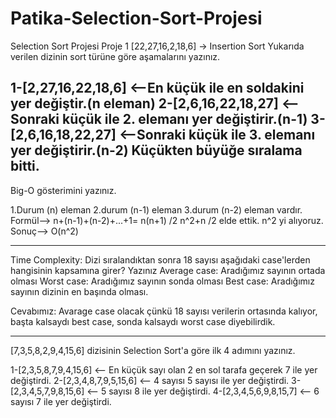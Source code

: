 # Patika-Selection-Sort-Projesi
Selection Sort Projesi
Proje 1
[22,27,16,2,18,6] -> Insertion Sort
Yukarıda verilen dizinin sort türüne göre aşamalarını yazınız.

1-[2,27,16,22,18,6] <--En küçük ile en soldakini yer değiştir.(n eleman)
2-[2,6,16,22,18,27] <--Sonraki küçük ile 2. elemanı yer değiştirir.(n-1)
3-[2,6,16,18,22,27] <--Sonraki küçük ile 3. elemanı yer değiştirir.(n-2) 
Küçükten büyüğe sıralama bitti.
------------------------------------------------------------------------------------------------------------------------------------------------------------------------
Big-O gösterimini yazınız.

1.Durum (n) eleman 2.durum (n-1) eleman 3.durum (n-2) eleman vardır.
Formül--> n+(n-1)+(n-2)+...+1= n(n+1) /2
n^2+n /2 elde ettik. n^2 yi alıyoruz.
Sonuç--> O(n^2)

------------------------------------------------------------------------------------------------------------------------------------------------------------------------
Time Complexity: Dizi sıralandıktan sonra 18 sayısı aşağıdaki case'lerden hangisinin kapsamına girer? Yazınız
Average case: Aradığımız sayının ortada olması
Worst case: Aradığımız sayının sonda olması
Best case: Aradığımız sayının dizinin en başında olması.

Cevabımız: Avarage case olacak çünkü 18 sayısı verilerin ortasında kalıyor, başta kalsaydı best case, sonda kalsaydı worst case diyebilirdik.

------------------------------------------------------------------------------------------------------------------------------------------------------------------------
[7,3,5,8,2,9,4,15,6] dizisinin Selection Sort'a göre ilk 4 adımını yazınız.

1-[2,3,5,8,7,9,4,15,6] <-- En küçük sayı olan 2 en sol tarafa geçerek 7 ile yer değiştirdi.
2-[2,3,4,8,7,9,5,15,6] <-- 4 sayısı 5 sayısı ile yer değiştirdi.
3-[2,3,4,5,7,9,8,15,6] <-- 5 sayısı 8 ile yer değiştirdi.
4-[2,3,4,5,6,9,8,15,7] <-- 6 sayısı 7 ile yer değiştirdi.

